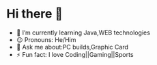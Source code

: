 # Hi there 👋

- 🌱 I’m currently learning Java,WEB technologies
- 😉 Pronouns: He/Him
- 💬 Ask me about:PC builds,Graphic Card
- ⚡ Fun fact: I love Coding||Gaming||Sports

